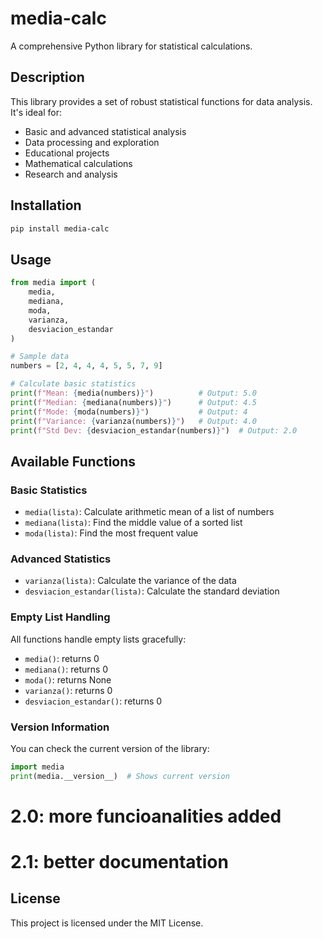 # media-calc

A comprehensive Python library for statistical calculations.

## Description

This library provides a set of robust statistical functions for data analysis. It's ideal for:
- Basic and advanced statistical analysis
- Data processing and exploration
- Educational projects
- Mathematical calculations
- Research and analysis

## Installation

```bash
pip install media-calc
```

## Usage

```python
from media import (
    media, 
    mediana, 
    moda, 
    varianza, 
    desviacion_estandar
)

# Sample data
numbers = [2, 4, 4, 4, 5, 5, 7, 9]

# Calculate basic statistics
print(f"Mean: {media(numbers)}")          # Output: 5.0
print(f"Median: {mediana(numbers)}")      # Output: 4.5
print(f"Mode: {moda(numbers)}")           # Output: 4
print(f"Variance: {varianza(numbers)}")   # Output: 4.0
print(f"Std Dev: {desviacion_estandar(numbers)}")  # Output: 2.0
```

## Available Functions

### Basic Statistics
- `media(lista)`: Calculate arithmetic mean of a list of numbers
- `mediana(lista)`: Find the middle value of a sorted list
- `moda(lista)`: Find the most frequent value

### Advanced Statistics
- `varianza(lista)`: Calculate the variance of the data
- `desviacion_estandar(lista)`: Calculate the standard deviation

### Empty List Handling
All functions handle empty lists gracefully:
- `media()`: returns 0
- `mediana()`: returns 0
- `moda()`: returns None
- `varianza()`: returns 0
- `desviacion_estandar()`: returns 0

### Version Information
You can check the current version of the library:
```python
import media
print(media.__version__)  # Shows current version
```

# 2.0: more funcioanalities added
# 2.1: better documentation
## License

This project is licensed under the MIT License.
